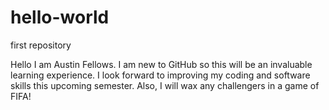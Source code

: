 # hello-world
first repository

Hello I am Austin Fellows. I am new to GitHub so this will be an invaluable
learning experience. I look forward to improving my coding and software skills
this upcoming semester. Also, I will wax any challengers in a game of FIFA!
